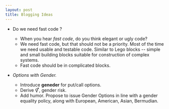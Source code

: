 ```yaml
---
layout: post
title: Blogging Ideas
---
```


- Do we need fast code ?
  - When you hear _fast code_, do you think elegant or ugly code?
  - We need fast code, but that should not be a priority. Most of the time we need usable and
    testable code. Similar to Lego blocks -- simple and small building blocks suitable for
    construction of complex systems.
  - Fast code should be in complicated blocks.

- _Options with Gender._
  - Introduce **geneder** for put/call options.
  - Derive ⚥, gender risk.
  - Add humor. Propose to issue Gender Options in line with a gender equality policy,
    along with European, American, Asian, Bermudian.
